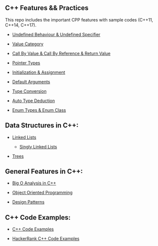 ## C++ Features && Practices

This repo includes the important CPP features with sample codes (C++11, C++14, C++17).

- [Undefined Behaviour & Undefined Specifier](https://github.com/gefendioglu/Cpp_Practices/blob/master/Cpp_Features/11_Undefined_Behaviour.md)

- [Value Category](https://github.com/gefendioglu/Cpp_Practices/blob/master/Cpp_Features/24_Value_Category.md)

- [Call By Value & Call By Reference & Return Value](https://github.com/gefendioglu/Cpp_Practices/blob/master/Cpp_Features/15_Call_By_Value_Reference.md)

- [Pointer Types](https://github.com/gefendioglu/Cpp_Practices/blob/master/Cpp_Features/20_Pointers.md)

- [Initialization & Assignment](https://github.com/gefendioglu/Cpp_Practices/blob/master/Cpp_Features/17_Initialization_Assignment.md)

- [Default Arguments](https://github.com/gefendioglu/Cpp_Practices/blob/master/Cpp_Features/23_Default_Arguments.md)

- [Type Conversion](https://github.com/gefendioglu/Cpp_Practices/blob/master/Cpp_Features/14_Type_Conversion.md)

- [Auto Type Deduction](https://github.com/gefendioglu/Cpp_Practices/blob/master/Cpp_Features/19_Auto_Type_Deduction.md)

- [Enum Types & Enum Class]()

## Data Structures in C++: 

- [Linked Lists](https://github.com/gefendioglu/Cpp_Practices/blob/master/Cpp_Practices/Linked_List.md)
  - [Singly Linked Lists](https://github.com/gefendioglu/Cpp_Practices/blob/master/Data_Structures/11_Singly_Linked_List.md)

- [Trees](https://github.com/gefendioglu/Cpp_Practices/blob/master/Cpp_Practices/Trees_Graphs.md)

## General Features in C++: 

- [Big O Analysis in C++](https://github.com/gefendioglu/Cpp_Practices/blob/master/Cpp_Practices/Big_O_Analysis.md)

- [Object Oriented Programming](https://github.com/gefendioglu/Cpp_Practices/blob/master/Cpp_Practices/Object_Oriented_Programming.md)

- [Design Patterns](https://github.com/gefendioglu/Cpp_Practices/blob/master/Cpp_Practices/Design_Patterns.md)

## C++ Code Examples: 

- [C++ Code Examples](https://github.com/gefendioglu/Cpp_Practices/blob/master/Cpp_Practices/Cpp_Practices.md)

- [HackerRank C++ Code Examples](https://github.com/gefendioglu/Cpp_Practices/blob/master/HackerRank/HackerRank_Cpp.md)


